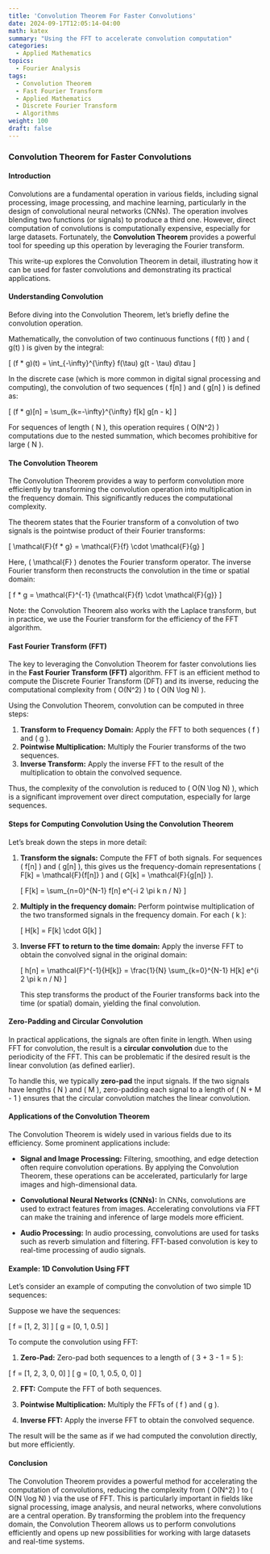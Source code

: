 ```yaml
---
title: 'Convolution Theorem For Faster Convolutions'
date: 2024-09-17T12:05:14-04:00
math: katex
summary: "Using the FFT to accelerate convolution computation"
categories:
  - Applied Mathematics
topics:
  - Fourier Analysis
tags:
  - Convolution Theorem
  - Fast Fourier Transform
  - Applied Mathematics
  - Discrete Fourier Transform
  - Algorithms
weight: 100
draft: false
---
```


### Convolution Theorem for Faster Convolutions

#### Introduction
Convolutions are a fundamental operation in various fields, including signal processing, image processing, and machine learning, particularly in the design of convolutional neural networks (CNNs). The operation involves blending two functions (or signals) to produce a third one. However, direct computation of convolutions is computationally expensive, especially for large datasets. Fortunately, the **Convolution Theorem** provides a powerful tool for speeding up this operation by leveraging the Fourier transform.

This write-up explores the Convolution Theorem in detail, illustrating how it can be used for faster convolutions and demonstrating its practical applications.

#### Understanding Convolution
Before diving into the Convolution Theorem, let’s briefly define the convolution operation.

Mathematically, the convolution of two continuous functions \( f(t) \) and \( g(t) \) is given by the integral:

\[
(f * g)(t) = \int_{-\infty}^{\infty} f(\tau) g(t - \tau) d\tau
\]

In the discrete case (which is more common in digital signal processing and computing), the convolution of two sequences \( f[n] \) and \( g[n] \) is defined as:

\[
(f * g)[n] = \sum_{k=-\infty}^{\infty} f[k] g[n - k]
\]

For sequences of length \( N \), this operation requires \( O(N^2) \) computations due to the nested summation, which becomes prohibitive for large \( N \).

#### The Convolution Theorem
The Convolution Theorem provides a way to perform convolution more efficiently by transforming the convolution operation into multiplication in the frequency domain. This significantly reduces the computational complexity.

The theorem states that the Fourier transform of a convolution of two signals is the pointwise product of their Fourier transforms:

\[
\mathcal{F}\{f * g\} = \mathcal{F}\{f\} \cdot \mathcal{F}\{g\}
\]

Here, \( \mathcal{F} \) denotes the Fourier transform operator. The inverse Fourier transform then reconstructs the convolution in the time or spatial domain:

\[
f * g = \mathcal{F}^{-1} \{\mathcal{F}\{f\} \cdot \mathcal{F}\{g\}\}
\]

Note: the Convolution Theorem also works with the Laplace transform, but in practice, we use the Fourier transform for the efficiency of the FFT algorithm.

#### Fast Fourier Transform (FFT)
The key to leveraging the Convolution Theorem for faster convolutions lies in the **Fast Fourier Transform (FFT)** algorithm. FFT is an efficient method to compute the Discrete Fourier Transform (DFT) and its inverse, reducing the computational complexity from \( O(N^2) \) to \( O(N \log N) \).

Using the Convolution Theorem, convolution can be computed in three steps:
1. **Transform to Frequency Domain:** Apply the FFT to both sequences \( f \) and \( g \).
2. **Pointwise Multiplication:** Multiply the Fourier transforms of the two sequences.
3. **Inverse Transform:** Apply the inverse FFT to the result of the multiplication to obtain the convolved sequence.

Thus, the complexity of the convolution is reduced to \( O(N \log N) \), which is a significant improvement over direct computation, especially for large sequences.

#### Steps for Computing Convolution Using the Convolution Theorem
Let’s break down the steps in more detail:

1. **Transform the signals:** Compute the FFT of both signals. For sequences \( f[n] \) and \( g[n] \), this gives us the frequency-domain representations \( F[k] = \mathcal{F}\{f[n]\} \) and \( G[k] = \mathcal{F}\{g[n]\} \).

    \[
    F[k] = \sum_{n=0}^{N-1} f[n] e^{-i 2 \pi k n / N}
    \]
   
2. **Multiply in the frequency domain:** Perform pointwise multiplication of the two transformed signals in the frequency domain. For each \( k \):

    \[
    H[k] = F[k] \cdot G[k]
    \]

3. **Inverse FFT to return to the time domain:** Apply the inverse FFT to obtain the convolved signal in the original domain:

    \[
    h[n] = \mathcal{F}^{-1}\{H[k]\} = \frac{1}{N} \sum_{k=0}^{N-1} H[k] e^{i 2 \pi k n / N}
    \]

    This step transforms the product of the Fourier transforms back into the time (or spatial) domain, yielding the final convolution.

#### Zero-Padding and Circular Convolution
In practical applications, the signals are often finite in length. When using FFT for convolution, the result is a **circular convolution** due to the periodicity of the FFT. This can be problematic if the desired result is the linear convolution (as defined earlier).

To handle this, we typically **zero-pad** the input signals. If the two signals have lengths \( N \) and \( M \), zero-padding each signal to a length of \( N + M - 1 \) ensures that the circular convolution matches the linear convolution.

#### Applications of the Convolution Theorem
The Convolution Theorem is widely used in various fields due to its efficiency. Some prominent applications include:

- **Signal and Image Processing:** Filtering, smoothing, and edge detection often require convolution operations. By applying the Convolution Theorem, these operations can be accelerated, particularly for large images and high-dimensional data.
  
- **Convolutional Neural Networks (CNNs):** In CNNs, convolutions are used to extract features from images. Accelerating convolutions via FFT can make the training and inference of large models more efficient.

- **Audio Processing:** In audio processing, convolutions are used for tasks such as reverb simulation and filtering. FFT-based convolution is key to real-time processing of audio signals.

#### Example: 1D Convolution Using FFT
Let’s consider an example of computing the convolution of two simple 1D sequences:

Suppose we have the sequences:

\[
f = [1, 2, 3]
\]
\[
g = [0, 1, 0.5]
\]

To compute the convolution using FFT:

1. **Zero-Pad:** Zero-pad both sequences to a length of \( 3 + 3 - 1 = 5 \):

\[
f = [1, 2, 3, 0, 0]
\]
\[
g = [0, 1, 0.5, 0, 0]
\]

2. **FFT:** Compute the FFT of both sequences.

3. **Pointwise Multiplication:** Multiply the FFTs of \( f \) and \( g \).

4. **Inverse FFT:** Apply the inverse FFT to obtain the convolved sequence.

The result will be the same as if we had computed the convolution directly, but more efficiently.

#### Conclusion
The Convolution Theorem provides a powerful method for accelerating the computation of convolutions, reducing the complexity from \( O(N^2) \) to \( O(N \log N) \) via the use of FFT. This is particularly important in fields like signal processing, image analysis, and neural networks, where convolutions are a central operation. By transforming the problem into the frequency domain, the Convolution Theorem allows us to perform convolutions efficiently and opens up new possibilities for working with large datasets and real-time systems.